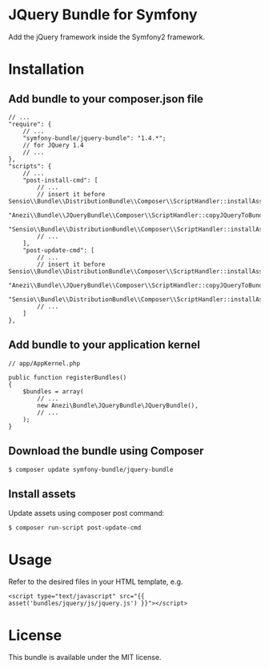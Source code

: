 JQuery Bundle for Symfony
=========================

Add the jQuery framework inside the Symfony2 framework.

Installation
============

Add bundle to your composer.json file
-------------------------------------

    // ...
    "require": {
        // ...
        "symfony-bundle/jquery-bundle": "1.4.*";
        // for JQuery 1.4
        // ...
    },
    "scripts": {
        // ...
        "post-install-cmd": [
            // ...
            // insert it before Sensio\\Bundle\\DistributionBundle\\Composer\\ScriptHandler::installAssets
            "Anezi\\Bundle\\JQueryBundle\\Composer\\ScriptHandler::copyJQueryToBundle",
            "Sensio\\Bundle\\DistributionBundle\\Composer\\ScriptHandler::installAssets",
            // ...
        ],
        "post-update-cmd": [
            // ...
            // insert it before Sensio\\Bundle\\DistributionBundle\\Composer\\ScriptHandler::installAssets
            "Anezi\\Bundle\\JQueryBundle\\Composer\\ScriptHandler::copyJQueryToBundle",
            "Sensio\\Bundle\\DistributionBundle\\Composer\\ScriptHandler::installAssets",
            // ...
        ]
    },

Add bundle to your application kernel
-------------------------------------

    // app/AppKernel.php
    
    public function registerBundles()
    {
        $bundles = array(
            // ...
            new Anezi\Bundle\JQueryBundle\JQueryBundle(),
            // ...
        );
    }

Download the bundle using Composer
---------------------------------

    $ composer update symfony-bundle/jquery-bundle
    
Install assets
--------------

Update assets using composer post command:

    $ composer run-script post-update-cmd

Usage
=====

Refer to the desired files in your HTML template, e.g.

    <script type="text/javascript" src="{{ asset('bundles/jquery/js/jquery.js') }}"></script>


License
=======

This bundle is available under the MIT license.
